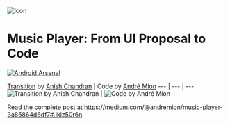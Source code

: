 ![Icon](https://raw.githubusercontent.com/andremion/Music-Player/master/app/src/main/res/mipmap-hdpi/ic_launcher.png)
# Music Player: From UI Proposal to Code
[![Android Arsenal](https://img.shields.io/badge/Android%20Arsenal-Music--Player-green.svg?style=true)](https://android-arsenal.com/details/3/3855)

[Transition](https://dribbble.com/shots/1850527-Music-Player-Transition) by [Anish Chandran](https://dribbble.com/anish_chandran) | Code by [André Mion](https://github.com/andremion)
--- | --- | ---
![Transition by Anish Chandran](https://raw.githubusercontent.com/andremion/Music-Player/master/art/music_player_concept_cropped.gif) | ![Code by André Mion](https://raw.githubusercontent.com/andremion/Music-Player/master/art/music_player_code.gif)

Read the complete post at https://medium.com/@andremion/music-player-3a85864d6df7#.iklz50r6n
